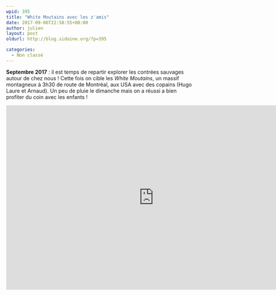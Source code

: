 ```yaml
---
wpid: 395
title: "White Moutains avec les z'amis"
date: 2017-09-06T22:58:55+00:00
author: julien
layout: post
oldurl: http://blog.sidoine.org/?p=395

categories:
  - Non classé
---
```

**Septembre 2017** : il est temps de repartir explorer les contrées sauvages autour de chez nous ! Cette fois on cible les _White_ _Moutains_, un massif montagneux à 3h30 de route de Montréal, aux USA avec des copains (Hugo Laure et Arnaud). Un peu de pluie le dimanche mais on a réussi a bien profiter du coin avec les enfants !

<iframe width="800" height="500" src="https://www.youtube.com/embed/3Ai9vOkBz_Y" frameborder="0" allow="accelerometer; autoplay; encrypted-media; gyroscope; picture-in-picture" allowfullscreen></iframe>